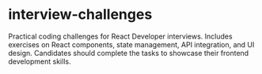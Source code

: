# interview-challenges
Practical coding challenges for React Developer interviews. Includes exercises on React components, state management, API integration, and UI design. Candidates should complete the tasks to showcase their frontend development skills.

